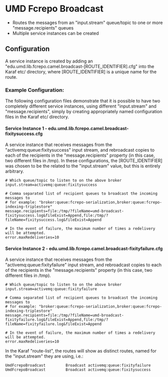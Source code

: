 # UMD Fcrepo Broadcast

* Routes the messages from an "input.stream" queue/topic to one or more "message.recipients" queues
* Multiple service instances can be created

## Configuration

A service instance is created by adding an "edu.umd.lib.fcrepo.camel.broadcast-[ROUTE_IDENTIFIER].cfg"
into the Karaf etc/ directory, where [ROUTE_IDENTIFIER] is a unique name for
the route.

### Example Configuration:

The following configuration files demonstrate that it is possible to have
two completely different service instances, using different "input.stream" and
"message.recipients", simply by creating appropriately named configuration
files in the Karaf etc/ directory.

#### Service Instance 1 - edu.umd.lib.fcrepo.camel.broadcast-fixitysuccess.cfg

A service instance that receives messages from the "activemq:queue:fixitysuccess"
input stream, and rebroadcast copies to each of the recipients in the "message.recipients"
property (in this case, two different files in /tmp). In these configurations,
the [ROUTE_IDENTIFIER] was chosen to be the related to the "input.stream" value,
but this is entirely arbitrary.

```
# Which queue/topic to listen to on the above broker
input.stream=activemq:queue:fixitysuccess

# Comma separated list of recipient queues to broadcast the incoming messages to
# for example: "broker:queue:fcrepo-serialization,broker:queue:fcrepo-indexing-triplestore"
message.recipients=file:/tmp/?fileName=umd-broadcast-fixitysuccess.log&fileExist=Append,file:/tmp/?fileName=fixitysuccess.log&fileExist=Append

# In the event of failure, the maximum number of times a redelivery will be attempted.
error.maxRedeliveries=10
```

#### Service Instance 2 - edu.umd.lib.fcrepo.camel.broadcast-fixityfailure.cfg

A service instance that receives messages from the "activemq:queue:fixityfailure"
input stream, and rebroadcast copies to each of the recipients in the "message.recipients"
property (in this case, two different files in /tmp).

```
# Which queue/topic to listen to on the above broker
input.stream=activemq:queue:fixityfailure

# Comma separated list of recipient queues to broadcast the incoming messages to
# for example: "broker:queue:fcrepo-serialization,broker:queue:fcrepo-indexing-triplestore"
message.recipients=file:/tmp/?fileName=umd-broadcast-fixityfailure.log&fileExist=Append,file:/tmp/?fileName=fixityfailure.log&fileExist=Append

# In the event of failure, the maximum number of times a redelivery will be attempted.
error.maxRedeliveries=10
```

In the Karaf "route-list", the routes will show as distinct routes, named
for the "input.stream" they are using, i.e.:

```
UmdFcrepoBroadcast         Broadcast activemq:queue:fixityfailure
UmdFcrepoBroadcast         Broadcast activemq:queue:fixitysuccess
```
